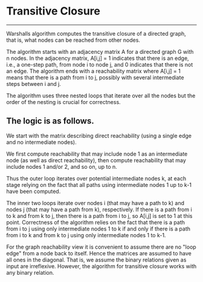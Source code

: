 # Transitive Closure

---

Warshalls algorithm computes the transitive closure of a directed 
graph, that is, what nodes can be reached from other nodes.

The algorithm starts with an adjacency matrix A for a directed graph G
with n nodes. In the adjacency matrix, A[i,j] = 1 indicates that 
there is an edge, i.e., a one-step path, from node i to node j, and 
0 indicates that there is not an edge. The algorithm ends with a 
reachability matrix where A[i,j] = 1 means that there is a path from
i to j, possibly with several intermediate steps between i and j. 

The algorithm uses three nested loops that iterate over all the nodes
but the order of the nesting is crucial for correctness. 

## The logic is as follows.

We start with the matrix describing direct reachability
(using a single edge and no intermediate nodes). 

We first compute reachability that may include node 1 as an intermediate node 
(as well as direct reachability), then compute reachability that may include 
nodes 1 and/or 2, and so on, up to n. 

Thus the outer loop iterates over potential intermediate nodes k, 
at each stage relying on the fact that all paths using intermediate 
nodes 1 up to k-1 have been computed. 

The inner two loops iterate over nodes i (that may have a path to k) and 
nodes j (that may have a path from k), respectively. 
If there is a path from i to k and from k to j, then there is a path 
from i to j, so A[i,j] is set to 1 at this point. Correctness of the 
algorithm relies on the fact that there is a path from i to j using 
only intermediate nodes 1 to k if and only if there is a path from 
i to k and from k to j using only intermediate nodes 1 to k-1.

For the graph reachability view it is convenient to assume there
are no "loop edge" from a node back to itself. Hence the matrices
are assumed to have all ones in the diagonal. That is, we assume
the binary relations given as input are irreflexive. However, the 
algorithm for transitive closure works with any binary relation.

